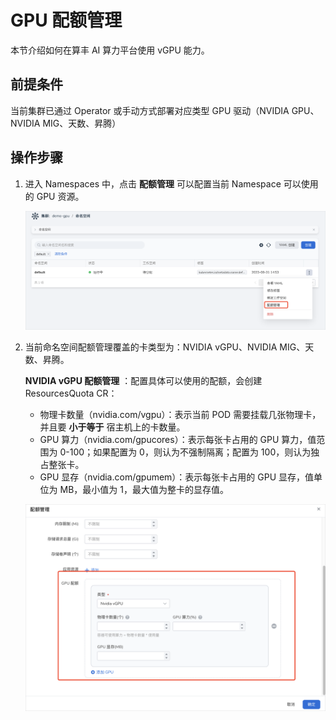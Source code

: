 # GPU 配额管理

本节介绍如何在算丰 AI 算力平台使用 vGPU 能力。

## 前提条件

当前集群已通过 Operator 或手动方式部署对应类型 GPU 驱动（NVIDIA GPU、NVIDIA MIG、天数、昇腾）

## 操作步骤

1. 进入 Namespaces 中，点击 **配额管理** 可以配置当前 Namespace 可以使用的 GPU 资源。

    ![配额管理](../../../images/cluster-ns.png)

2. 当前命名空间配额管理覆盖的卡类型为：NVIDIA vGPU、NVIDIA MIG、天数、昇腾。

    **NVIDIA vGPU 配额管理** ：配置具体可以使用的配额，会创建 ResourcesQuota CR：

    - 物理卡数量（nvidia.com/vgpu）：表示当前 POD 需要挂载几张物理卡，并且要 **小于等于** 宿主机上的卡数量。
    - GPU 算力（nvidia.com/gpucores）：表示每张卡占用的 GPU 算力，值范围为 0-100；如果配置为 0，则认为不强制隔离；配置为 100，则认为独占整张卡。
    - GPU 显存（nvidia.com/gpumem）：表示每张卡占用的 GPU 显存，值单位为 MB，最小值为 1，最大值为整卡的显存值。

    ![卡类型](../../../images/vgpu-quota.png)
